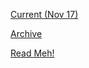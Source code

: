 [Current (Nov 17)](https://r3dbabyvamp.github.io/Paula-s-Website/Sanrio)

[Archive](https://r3dbabyvamp.github.io/Paula-s-Website/Extras/Archive)

[Read Meh!](https://r3dbabyvamp.github.io/Paula-s-Website/Extras/ReadMeh!)
